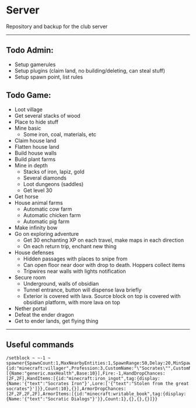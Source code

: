 # Server

Repository and backup for the club server

---

## Todo Admin:
 - Setup gamerules
 - Setup plugins (claim land, no building/deleting, can steal stuff)
 - Setup spawn point, list rules

## Todo Game:
 - Loot village
 - Get several stacks of wood
 - Place to hide stuff
 - Mine basic
   - Some iron, coal, materials, etc
 - Claim house land
 - Flatten house land
 - Build house walls
 - Build plant farms
 - Mine in depth
   - Stacks of iron, lapiz, gold
   - Several diamonds
   - Loot dungeons (saddles)
   - Get level 30
 - Get horse
 - House animal farms
   - Automatic cow farm
   - Automatic chicken farm
   - Automatic pig farm
 - Make infinity bow
 - Go on exploring adventure
   - Get 30 enchanting XP on each travel, make maps in each direction
   - On each return trip, enchant new thing
 - House defenses
   - Hidden passages with places to snipe from
   - Can open floor near door with drop to death. Hoppers collect items
   - Tripwires near walls with lights notification
 - Secure room
   - Underground, walls of obsidian
   - Tunnel entrance, button will dispense lava briefly
   - Exterior is covered with lava. Source block on top is covered with obsidian platform, with more lava on top
 - Nether portal
 - Defeat the ender dragon
 - Get to ender lands, get flying thing

---

## Useful commands
```
/setblock ~ ~-1 ~ spawner{SpawnCount:1,MaxNearbyEntities:1,SpawnRange:50,Delay:20,MinSpawnDelay:240,MaxSpawnDelay:240,RequiredPlayerRange:6,SpawnData:{id:"minecraft:villager",Profession:3,CustomName:"\"Socrates\"",CustomNameVisible:1,Glowing:1,Health:10,Attributes:[{Name:"generic.maxHealth",Base:10}],Fire:-1,HandDropChances:[2F,2F],HandItems:[{id:"minecraft:iron_ingot",tag:{display:{Name:'{"text":"Socrates Iron"}',Lore:['{"text":"Stolen from the great socrates"}']}},Count:10},{}],ArmorDropChances:[2F,2F,2F,2F],ArmorItems:[{id:"minecraft:writable_book",tag:{display:{Name:'{"text":"Socratic Dialogs"}'}},Count:1},{},{},{}]}}
```
